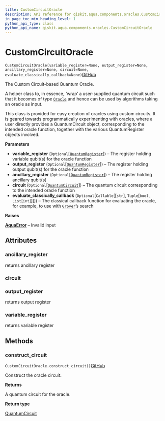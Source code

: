 ```yaml
---
title: CustomCircuitOracle
description: API reference for qiskit.aqua.components.oracles.CustomCircuitOracle
in_page_toc_min_heading_level: 1
python_api_type: class
python_api_name: qiskit.aqua.components.oracles.CustomCircuitOracle
---
```


# CustomCircuitOracle

<span id="qiskit.aqua.components.oracles.CustomCircuitOracle" />

`CustomCircuitOracle(variable_register=None, output_register=None, ancillary_register=None, circuit=None, evaluate_classically_callback=None)`[GitHub](https://github.com/qiskit-community/qiskit-aqua/tree/stable/0.7/qiskit/aqua/components/oracles/custom_circuit_oracle.py "view source code")

The Custom Circuit-based Quantum Oracle.

A helper class to, in essence, ‘wrap’ a user-supplied quantum circuit such that it becomes of type [`Oracle`](qiskit.aqua.components.oracles.Oracle "qiskit.aqua.components.oracles.Oracle") and hence can be used by algorithms taking an oracle as input.

This class is provided for easy creation of oracles using custom circuits. It is geared towards programmatically experimenting with oracles, where a user directly provides a QuantumCircuit object, corresponding to the intended oracle function, together with the various QuantumRegister objects involved.

**Parameters**

*   **variable\_register** (`Optional`\[[`QuantumRegister`](qiskit.circuit.QuantumRegister "qiskit.circuit.quantumregister.QuantumRegister")]) – The register holding variable qubit(s) for the oracle function
*   **output\_register** (`Optional`\[[`QuantumRegister`](qiskit.circuit.QuantumRegister "qiskit.circuit.quantumregister.QuantumRegister")]) – The register holding output qubit(s) for the oracle function
*   **ancillary\_register** (`Optional`\[[`QuantumRegister`](qiskit.circuit.QuantumRegister "qiskit.circuit.quantumregister.QuantumRegister")]) – The register holding ancillary qubit(s)
*   **circuit** (`Optional`\[[`QuantumCircuit`](qiskit.circuit.QuantumCircuit "qiskit.circuit.quantumcircuit.QuantumCircuit")]) – The quantum circuit corresponding to the intended oracle function
*   **evaluate\_classically\_callback** (`Optional`\[`Callable`\[\[`str`], `Tuple`\[`bool`, `List`\[`int`]]]]) – The classical callback function for evaluating the oracle, for example, to use with [`Grover`](qiskit.aqua.algorithms.Grover "qiskit.aqua.algorithms.Grover")’s search

**Raises**

[**AquaError**](qiskit.aqua.AquaError "qiskit.aqua.AquaError") – Invalid input

## Attributes

### ancillary\_register

returns ancillary register

### circuit

### output\_register

returns output register

### variable\_register

returns variable register

## Methods

### construct\_circuit

<span id="qiskit.aqua.components.oracles.CustomCircuitOracle.construct_circuit" />

`CustomCircuitOracle.construct_circuit()`[GitHub](https://github.com/qiskit-community/qiskit-aqua/tree/stable/0.7/qiskit/aqua/components/oracles/custom_circuit_oracle.py "view source code")

Construct the oracle circuit.

**Returns**

A quantum circuit for the oracle.

**Return type**

[QuantumCircuit](qiskit.circuit.QuantumCircuit "qiskit.circuit.QuantumCircuit")

